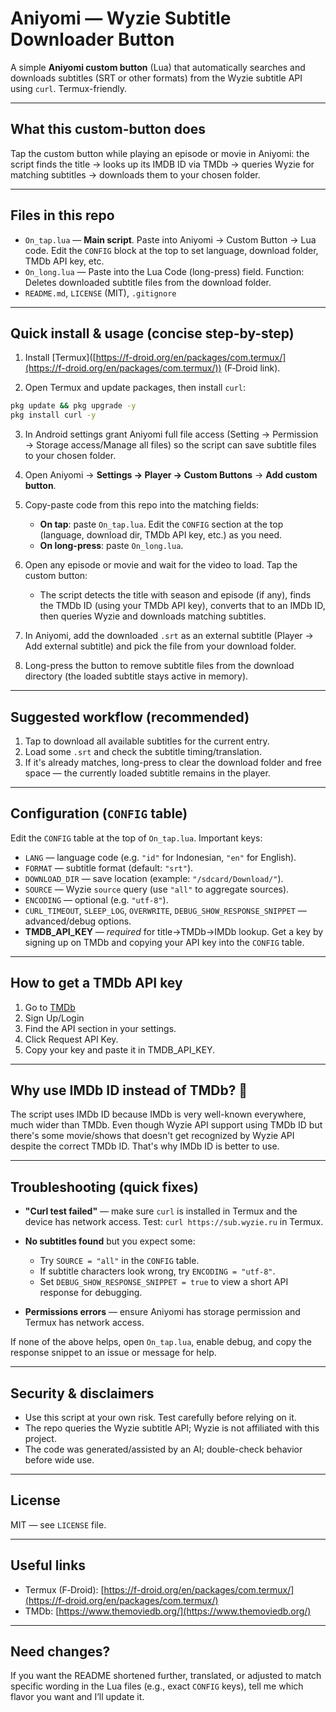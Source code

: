 # Aniyomi — Wyzie Subtitle Downloader Button

A simple **Aniyomi custom button** (Lua) that automatically searches and downloads subtitles (SRT or other formats) from the Wyzie subtitle API using `curl`. Termux-friendly.

---

## What this custom-button does

Tap the custom button while playing an episode or movie in Aniyomi: the script finds the title → looks up its IMDB ID via TMDb → queries Wyzie for matching subtitles → downloads them to your chosen folder.

---

## Files in this repo

* `On_tap.lua` — **Main script**. Paste into Aniyomi → Custom Button → Lua code. Edit the `CONFIG` block at the top to set language, download folder, TMDb API key, etc.
* `On_long.lua` — Paste into the Lua Code (long-press) field. Function: Deletes downloaded subtitle files from the download folder.
* `README.md`, `LICENSE` (MIT), `.gitignore`

---

## Quick install & usage (concise step-by-step)

1. Install \[Termux]\([https://f-droid.org/en/packages/com.termux/](https://f-droid.org/en/packages/com.termux/)) (F‑Droid link).

2. Open Termux and update packages, then install `curl`:

```bash
pkg update && pkg upgrade -y
pkg install curl -y
```

3. In Android settings grant Aniyomi full file access (Setting → Permission → Storage access/Manage all files) so the script can save subtitle files to your chosen folder.

4. Open Aniyomi → **Settings → Player → Custom Buttons** → **Add custom button**.

5. Copy-paste code from this repo into the matching fields:

   * **On tap**: paste `On_tap.lua`. Edit the `CONFIG` section at the top (language, download dir, TMDb API key, etc.) as you need.
   * **On long-press**: paste `On_long.lua`.

6. Open any episode or movie and wait for the video to load. Tap the custom button:

   * The script detects the title with season and episode (if any), finds the TMDb ID (using your TMDb API key), converts that to an IMDb ID, then queries Wyzie and downloads matching subtitles.

7. In Aniyomi, add the downloaded `.srt` as an external subtitle (Player → Add external subtitle) and pick the file from your download folder.

8. Long-press the button to remove subtitle files from the download directory (the loaded subtitle stays active in memory).

---

## Suggested workflow (recommended)

1. Tap to download all available subtitles for the current entry.
2. Load some `.srt` and check the subtitle timing/translation.
3. If it's already matches, long-press to clear the download folder and free space — the currently loaded subtitle remains in the player.

---

## Configuration (`CONFIG` table)

Edit the `CONFIG` table at the top of `On_tap.lua`. Important keys:

* `LANG` — language code (e.g. `"id"` for Indonesian, `"en"` for English).
* `FORMAT` — subtitle format (default: `"srt"`).
* `DOWNLOAD_DIR` — save location (example: `"/sdcard/Download/"`).
* `SOURCE` — Wyzie `source` query (use `"all"` to aggregate sources).
* `ENCODING` — optional (e.g. `"utf-8"`).
* `CURL_TIMEOUT`, `SLEEP_LOG`, `OVERWRITE`, `DEBUG_SHOW_RESPONSE_SNIPPET` — advanced/debug options.
* **TMDB\_API\_KEY** — *required* for title→TMDb→IMDb lookup. Get a key by signing up on TMDb and copying your API key into the `CONFIG` table.

---

## How to get a TMDb API key
1. Go to [TMDb](https://themoviedb.org)
2. Sign Up/Login
3. Find the API section in your settings.
4. Click Request API Key.
5. Copy your key and paste it in TMDB_API_KEY.

---

## Why use IMDb ID instead of TMDb? 🎥
The script uses IMDb ID because IMDb is very well-known everywhere, much wider than TMDb. Even though Wyzie API support using TMDb ID but there's some movie/shows that doesn't get recognized by Wyzie API despite the correct TMDb ID. That's why IMDb ID is better to use.

---

## Troubleshooting (quick fixes)

* **"Curl test failed"** — make sure `curl` is installed in Termux and the device has network access. Test: `curl https://sub.wyzie.ru` in Termux.
* **No subtitles found** but you expect some:

  * Try `SOURCE = "all"` in the `CONFIG` table.
  * If subtitle characters look wrong, try `ENCODING = "utf-8"`.
  * Set `DEBUG_SHOW_RESPONSE_SNIPPET = true` to view a short API response for debugging.
* **Permissions errors** — ensure Aniyomi has storage permission and Termux has network access.

If none of the above helps, open `On_tap.lua`, enable debug, and copy the response snippet to an issue or message for help.

---

## Security & disclaimers

* Use this script at your own risk. Test carefully before relying on it.
* The repo queries the Wyzie subtitle API; Wyzie is not affiliated with this project.
* The code was generated/assisted by an AI; double-check behavior before wide use.

---

## License

MIT — see `LICENSE` file.

---

## Useful links

* Termux (F‑Droid): [https://f-droid.org/en/packages/com.termux/](https://f-droid.org/en/packages/com.termux/)
* TMDb: [https://www.themoviedb.org/](https://www.themoviedb.org/)

---

## Need changes?

If you want the README shortened further, translated, or adjusted to match specific wording in the Lua files (e.g., exact `CONFIG` keys), tell me which flavor you want and I’ll update it.
